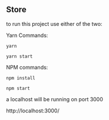 ## Store

to run this project use either of the two:

Yarn Commands:

`yarn`

`yarn start`

NPM commands:

`npm install`

`npm start`

a localhost will be running on port 3000

http://localhost:3000/
